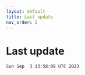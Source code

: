 ```yaml
---
layout: default
title: Last update
nav_order: 2
---
```


# Last update

`Sun Sep  3 13:58:09 UTC 2023`

